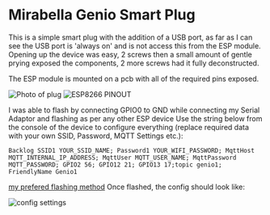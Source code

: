 # Mirabella Genio Smart Plug 
This is a simple smart plug with the addition of a USB port, as far as I can see the USB port  is 'always on' and is not access this from the ESP module.
Opening up the device was easy, 2 screws then a small amount of gentle prying exposed the components, 2 more screws had it fully deconstructed.

The ESP module is mounted on a pcb with all of the required pins exposed.
 
![Photo of plug](https://i.ibb.co/FDk2TMz/genio-plug-connections-SM.jpg)
![ESP8266 PINOUT](https://i.ibb.co/YRQstXr/ESP-PIN-OUT.png)

I was able to flash by connecting GPIO0 to GND while connecting my Serial Adaptor and flashing as per any other ESP device 
Use the string below from the console of the device to configure everything (replace required data with your own SSID, Password, MQTT Settings etc.):

`Backlog SSID1 YOUR_SSID_NAME; Password1 YOUR_WIFI_PASSWORD; MqttHost MQTT_INTERNAL_IP_ADDRESS; MqttUser MQTT_USER_NAME; MqttPassword MQTT_PASSWORD; GPIO2 56; GPIO12 21; GPIO13 17;topic genio1; FriendlyName Genio1` 

[my prefered flashing method](https://www.youtube.com/watch?v=UDnNI5wkNNY)
Once flashed, the config should look like: 

![config settings](https://i.ibb.co/khNDTvV/settings.png)
